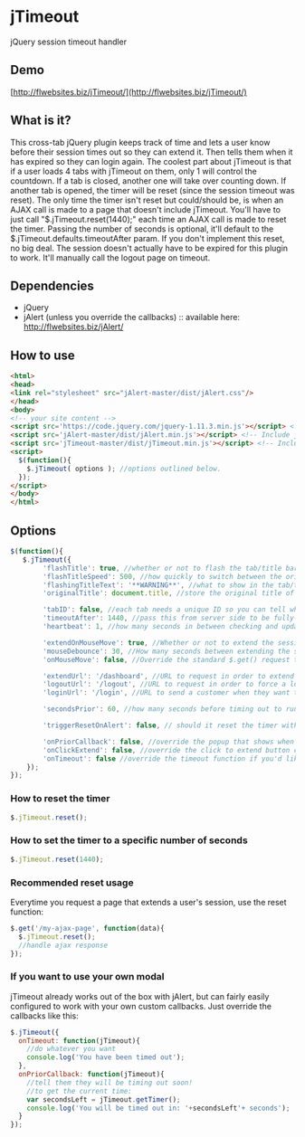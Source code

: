 # jTimeout
jQuery session timeout handler

## Demo 
[http://flwebsites.biz/jTimeout/](http://flwebsites.biz/jTimeout/)

## What is it?
This cross-tab jQuery plugin keeps track of time and lets a user know before their session times out so they can extend it. Then tells them when it has expired so they can login again. The coolest part about jTimeout is that if a user loads 4 tabs with jTimeout on them, only 1 will control the countdown. If a tab is closed, another one will take over counting down. If another tab is opened, the timer will be reset (since the session timeout was reset). The only time the timer isn't reset but could/should be, is when an AJAX call is made to a page that doesn't include jTimeout. You'll have to just call "$.jTimeout.reset(1440);" each time an AJAX call is made to reset the timer. Passing the number of seconds is optional, it'll default to the $.jTimeout.defaults.timeoutAfter param. If you don't implement this reset, no big deal. The session doesn't actually have to be expired for this plugin to work. It'll manually call the logout page on timeout.

## Dependencies
 - jQuery
 - jAlert (unless you override the callbacks) :: available here: http://flwebsites.biz/jAlert/


## How to use
```html
<html>
<head>
<link rel="stylesheet" src="jAlert-master/dist/jAlert.css"/>
</head>
<body>
<!-- your site content -->
<script src='https://code.jquery.com/jquery-1.11.3.min.js'></script> <!-- Include jQuery -->
<script src='jAlert-master/dist/jAlert.min.js'></script> <!-- Include jAlert - Get it here: http://flwebsites.biz/jAlert/ -->
<script src='jTimeout-master/dist/jTimeout.min.js'></script> <!-- Include this Plugin -->
<script>
  $(function(){
    $.jTimeout( options ); //options outlined below.
  });
</script>
</body>
</html>
```

## Options
```javascript
$(function(){
   $.jTimeout({
        'flashTitle': true, //whether or not to flash the tab/title bar when about to timeout, or after timing out
        'flashTitleSpeed': 500, //how quickly to switch between the original title, and the warning text
        'flashingTitleText': '**WARNING**', //what to show in the tab/title bar when about to timeout, or after timing out
        'originalTitle': document.title, //store the original title of this page

        'tabID': false, //each tab needs a unique ID so you can tell which one last updated the timer - false makes it autogenerate one
        'timeoutAfter': 1440, //pass this from server side to be fully-dynamic. For PHP: ini_get('session.gc_maxlifetime'); - 1440 is generally the default timeout
        'heartbeat': 1, //how many seconds in between checking and updating the timer

        'extendOnMouseMove': true, //Whether or not to extend the session when the mouse is moved
        'mouseDebounce': 30, //How many seconds between extending the session when the mouse is moved (instead of extending a billion times within 5 seconds)
        'onMouseMove': false, //Override the standard $.get() request that uses the extendUrl with your own function.

        'extendUrl': '/dashboard', //URL to request in order to extend the session.
        'logoutUrl': '/logout', //URL to request in order to force a logout after the timeout. This way you can end a session early based on a shorter timeout OR if the front-end timeout doesn't sync with the backend one perfectly, you don't look like an idiot.
        'loginUrl': '/login', //URL to send a customer when they want to log back in

        'secondsPrior': 60, //how many seconds before timing out to run the next callback (onPriorCallback)

        'triggerResetOnAlert': false, // should it reset the timer with mouse move while the alert is visible and hide it?

        'onPriorCallback': false, //override the popup that shows when getting within x seconds of timing out
        'onClickExtend': false, //override the click to extend button callback
        'onTimeout': false //override the timeout function if you'd like
	});
});
```

### How to reset the timer
```javascript 
$.jTimeout.reset();
```

### How to set the timer to a specific number of seconds
```javascript 
$.jTimeout.reset(1440); 
```

### Recommended reset usage
Everytime you request a page that extends a user's session, use the reset function:
```javascript
$.get('/my-ajax-page', function(data){
  $.jTimeout.reset();
  //handle ajax response
});
```

### If you want to use your own modal 
jTimeout already works out of the box with jAlert, but can fairly easily configured to work with your own custom callbacks. Just override the callbacks like this:
```javascript
$.jTimeout({
  onTimeout: function(jTimeout){
    //do whatever you want
    console.log('You have been timed out');
  },
  onPriorCallback: function(jTimeout){
    //tell them they will be timing out soon!
    //to get the current time:
    var secondsLeft = jTimeout.getTimer();
    console.log('You will be timed out in: '+secondsLeft'+ seconds');
  }
});
```

